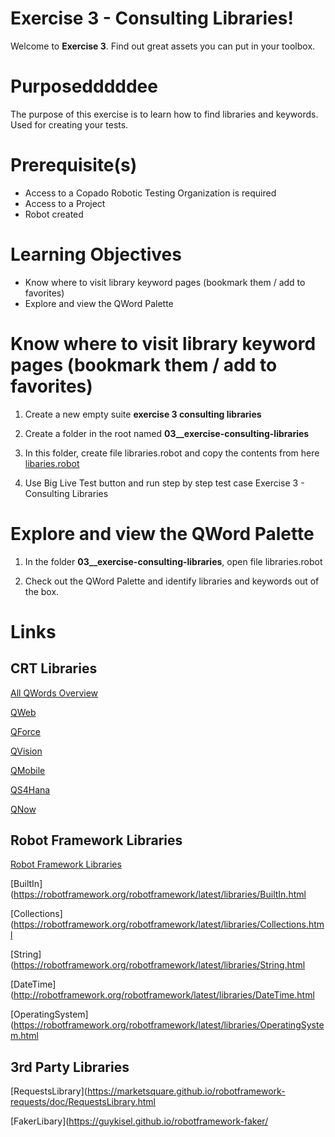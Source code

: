# Exercise 3 - Consulting Libraries!

Welcome to **Exercise 3**. Find out great assets you can put in your toolbox.

# Purposedddddee

The purpose of this exercise is to learn how to find libraries and keywords. Used for creating your tests.

# Prerequisite(s)

- Access to a Copado Robotic Testing Organization is required
- Access to a Project
- Robot created

# Learning Objectives

- Know where to visit library keyword pages (bookmark them / add to favorites)
- Explore and view the QWord Palette

# Know where to visit library keyword pages (bookmark them / add to favorites)

1. Create a new empty suite **exercise 3 consulting libraries**

2. Create a folder in the root named **03__exercise-consulting-libraries**

3. In this folder, create file libraries.robot and copy the contents from here [libaries.robot](libraries.robot)

4. Use Big Live Test button and run step by step test case Exercise 3 - Consulting Libraries

# Explore and view the QWord Palette

1. In the folder **03__exercise-consulting-libraries**, open file libraries.robot

2. Check out the QWord Palette and identify libraries and keywords out of the box.

# Links

## CRT Libraries

[All QWords Overview](https://docs.copado.com/articles/#!copado-robotic-testing-publication/all-qwords)

[QWeb](https://docs.copado.com/resources/Storage/copado-robotic-testing-publication/CRT%20Site/qwords-reference/current/qwords/_attachments/QWeb.html)

[QForce](https://docs.copado.com/resources/Storage/copado-robotic-testing-publication/CRT%20Site/qwords-reference/current/qwords/_attachments/QForce.html)

[QVision](https://docs.copado.com/resources/Storage/copado-robotic-testing-publication/CRT%20Site/qwords-reference/current/qwords/_attachments/QVision.html)

[QMobile](https://docs.copado.com/resources/Storage/copado-robotic-testing-publication/CRT%20Site/qwords-reference/current/qwords/_attachments/QMobile.html)

[QS4Hana](https://docs.copado.com/resources/Storage/copado-robotic-testing-publication/CRT%20Site/qwords-reference/current/qwords/_attachments/QS4Hana.html)

[QNow](https://docs.copado.com/resources/Storage/copado-robotic-testing-publication/CRT%20Site/qwords-reference/current/qwords/_attachments/QNow.html)

## Robot Framework Libraries

[Robot Framework Libraries](https://robotframework.org/?tab=builtin#resources)

[BuiltIn](https://robotframework.org/robotframework/latest/libraries/BuiltIn.html

[Collections](https://robotframework.org/robotframework/latest/libraries/Collections.html

[String](https://robotframework.org/robotframework/latest/libraries/String.html

[DateTime](http://robotframework.org/robotframework/latest/libraries/DateTime.html

[OperatingSystem](https://robotframework.org/robotframework/latest/libraries/OperatingSystem.html

## 3rd Party Libraries

[RequestsLibrary](https://marketsquare.github.io/robotframework-requests/doc/RequestsLibrary.html

[FakerLibary](https://guykisel.github.io/robotframework-faker/